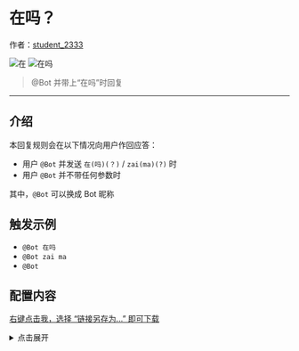 <!-- markdownlint-disable -->
# 在吗？

作者：[student_2333](https://lgc2333.top)

![在](https://img.shields.io/badge/-在-brightgreen?style=flat-square) ![在吗](https://img.shields.io/badge/-在吗-brightgreen?style=flat-square)

> @Bot 并带上“在吗”时回复

<hr />

<!-- markdownlint-disable MD041 -->

## 介绍

本回复规则会在以下情况向用户作回应答：

- 用户 `@Bot` 并发送 `在(吗)(？)` / `zai(ma)(?)` 时
- 用户 `@Bot` 并不带任何参数时

其中，`@Bot` 可以换成 Bot 昵称

## 触发示例

- `@Bot 在吗`
- `@Bot zai ma`
- `@Bot`


## 配置内容

[右键点击我，选择 “链接另存为...” 即可下载](https://autoreply.lgc2333.top/replies/are_you_here/reply.yml)

<details>
<summary>点击展开</summary>

```yml
- matches:
    # @Bot 在/在吗/zai ma
    - match: '^(，|,)?\s*(在吗?|zai(\s*ma)?)\s*(？|\?)?$'
      type: regex
      to_me: true

    # 只 @Bot 不带任何文本
    - match: ''
      type: full
      to_me: true
      allow_plaintext: false

  replies:
    - '{at}在哦~'
    - '{at}有什么事吗？'
    - '{at}需要帮助吗？'
    - '{at}来了！'

```
</details>